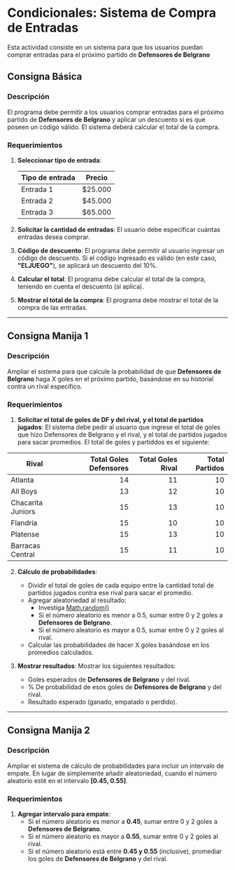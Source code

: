 # Condicionales: Sistema de Compra de Entradas

Esta actividad consiste en un sistema para que los usuarios puedan comprar entradas para el próximo partido de **Defensores de Belgrano**

## Consigna Básica

### Descripción

El programa debe permitir a los usuarios comprar entradas para el próximo partido de **Defensores de Belgrano** y aplicar un descuento si es que poseen un código válido. El sistema deberá calcular el total de la compra.

### Requerimientos

1. **Seleccionar tipo de entrada**:

    | Tipo de entrada | Precio  |
    | --------------- | ------- |
    | Entrada 1       | $25.000 |
    | Entrada 2       | $45.000 |
    | Entrada 3       | $65.000 |

2. **Solicitar la cantidad de entradas**: El usuario debe especificar cuántas entradas desea comprar.

3. **Código de descuento**: El programa debe permitir al usuario ingresar un código de descuento. Si el código ingresado es válido (en este caso, **"ELJUEGO"**), se aplicará un descuento del 10%.

4. **Calcular el total**: El programa debe calcular el total de la compra, teniendo en cuenta el descuento (si aplica).

5. **Mostrar el total de la compra**: El programa debe mostrar el total de la compra de las entradas.

---

## Consigna Manija 1

### Descripción

Ampliar el sistema para que calcule la probabilidad de que **Defensores de Belgrano** haga X goles en el próximo partido, basándose en su historial contra un rival específico.

### Requerimientos

1. **Solicitar el total de goles de DF y del rival, y el total de partidos jugados**: El sistema debe pedir al usuario que ingrese el total de goles que hizo Defensores de Belgrano y el rival, y el total de partidos jugados para sacar promedios. El total de goles y partiddos es el siguiente:

| Rival              | Total Goles Defensores | Total Goles Rival | Total Partidos |
|--------------------|-----------------------:|------------------:|---------------:|
| Atlanta            |                     14 |                11 |             10 |
| All Boys           |                     13 |                12 |             10 |
| Chacarita Juniors  |                     15 |                13 |             10 |
| Flandria           |                     15 |                10 |             10 |
| Platense           |                     15 |                13 |             10 |
| Barracas Central   |                     15 |                11 |             10 |

2. **Cálculo de probabilidades**:
    - Dividir el total de goles de cada equipo entre la cantidad total de partidos jugados contra ese rival para sacar el promedio.
    - Agregar aleatoriedad al resultado:
      - Investiga [Math.random()](https://www.w3schools.com/js/js_random.asp)
      - Si el número aleatorio es menor a 0.5, sumar entre 0 y 2 goles a **Defensores de Belgrano**.
      - Si el número aleatorio es mayor a 0.5, sumar entre 0 y 2 goles al rival.
    - Calcular las probabilidades de hacer X goles basándose en los promedios calculados.

6. **Mostrar resultados**: Mostrar los siguientes resultados:
    - Goles esperados de **Defensores de Belgrano** y del rival.
    - % De probabilidad de esos goles de **Defensores de Belgrano** y del rival.
    - Resultado esperado (ganado, empatado o perdido).

---

## Consigna Manija 2

### Descripción

Ampliar el sistema de cálculo de probabilidades para incluir un intervalo de empate. En lugar de simplemente añadir aleatoriedad, cuando el número aleatorio esté en el intervalo **[0.45, 0.55]**.

### Requerimientos

1. **Agregar intervalo para empate**:
    - Si el número aleatorio es menor a **0.45**, sumar entre 0 y 2 goles a **Defensores de Belgrano**.
    - Si el número aleatorio es mayor a **0.55**, sumar entre 0 y 2 goles al rival.
    - Si el número aleatorio está entre **0.45 y 0.55** (inclusive), promediar los goles de **Defensores de Belgrano** y del rival.
